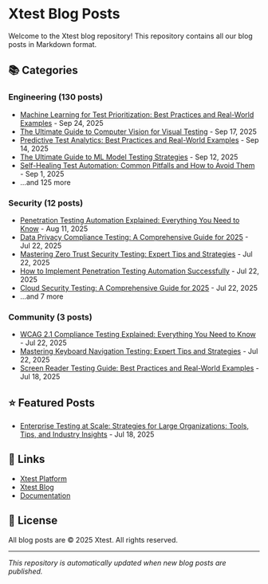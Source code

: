 # Xtest Blog Posts

Welcome to the Xtest blog repository! This repository contains all our blog posts in Markdown format.

## 📚 Categories

### Engineering (130 posts)

- [Machine Learning for Test Prioritization: Best Practices and Real-World Examples](posts/2025/2025-09-24-machine-learning-for-test-prioritization-best-practices-and-real-world-examples.md) - Sep 24, 2025
- [The Ultimate Guide to Computer Vision for Visual Testing](posts/2025/2025-09-17-the-ultimate-guide-to-computer-vision-for-visual-testing.md) - Sep 17, 2025
- [Predictive Test Analytics: Best Practices and Real-World Examples](posts/2025/2025-09-14-predictive-test-analytics-best-practices-and-real-world-examples.md) - Sep 14, 2025
- [The Ultimate Guide to ML Model Testing Strategies](posts/2025/2025-09-12-the-ultimate-guide-to-ml-model-testing-strategies.md) - Sep 12, 2025
- [Self-Healing Test Automation: Common Pitfalls and How to Avoid Them](posts/2025/2025-09-01-self-healing-test-automation-common-pitfalls-and-how-to-avoid-them.md) - Sep 1, 2025
- ...and 125 more

### Security (12 posts)

- [Penetration Testing Automation Explained: Everything You Need to Know](posts/2025/2025-08-11-penetration-testing-automation-explained-everything-you-need-to-know.md) - Aug 11, 2025
- [Data Privacy Compliance Testing: A Comprehensive Guide for 2025](posts/2025/2025-07-22-data-privacy-compliance-testing-a-comprehensive-guide-for-2025.md) - Jul 22, 2025
- [Mastering Zero Trust Security Testing: Expert Tips and Strategies](posts/2025/2025-07-22-mastering-zero-trust-security-testing-expert-tips-and-strategies.md) - Jul 22, 2025
- [How to Implement Penetration Testing Automation Successfully](posts/2025/2025-07-22-how-to-implement-penetration-testing-automation-successfully.md) - Jul 22, 2025
- [Cloud Security Testing: A Comprehensive Guide for 2025](posts/2025/2025-07-22-cloud-security-testing-a-comprehensive-guide-for-2025.md) - Jul 22, 2025
- ...and 7 more

### Community (3 posts)

- [WCAG 2.1 Compliance Testing Explained: Everything You Need to Know](posts/2025/2025-07-22-wcag-21-compliance-testing-explained-everything-you-need-to-know.md) - Jul 22, 2025
- [Mastering Keyboard Navigation Testing: Expert Tips and Strategies](posts/2025/2025-07-22-mastering-keyboard-navigation-testing-expert-tips-and-strategies.md) - Jul 22, 2025
- [Screen Reader Testing Guide: Best Practices and Real-World Examples](posts/2025/2025-07-18-screen-reader-testing-guide-best-practices-and-real-world-examples.md) - Jul 18, 2025

## ⭐ Featured Posts

- [Enterprise Testing at Scale: Strategies for Large Organizations: Tools, Tips, and Industry Insights](posts/2025/2025-07-18-enterprise-testing-at-scale-strategies-for-large-organizations-tools-tips-and-industry-insights.md) - Jul 18, 2025

## 🔗 Links

- [Xtest Platform](https://xtest.io)
- [Xtest Blog](https://xtest.io/blog)
- [Documentation](https://xtest.io/docs)

## 📝 License

All blog posts are © 2025 Xtest. All rights reserved.

---

*This repository is automatically updated when new blog posts are published.*
